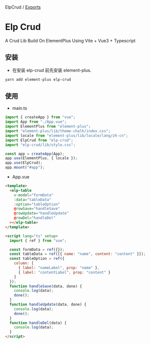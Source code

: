 ElpCrud / [Exports](modules.md)

# Elp Crud

A Crud Lib Build On ElementPlus Using Vite + Vue3 + Typescript

## 安装

- 在安装 elp-crud 前先安装 element-plus.

```sh
yarn add element-plus elp-crud
```

## 使用

- main.ts

```ts
import { createApp } from "vue";
import App from "./App.vue";
import ElementPlus from "element-plus";
import "element-plus/lib/theme-chalk/index.css";
import locale from "element-plus/lib/locale/lang/zh-cn";
import ElpCrud from "elp-crud";
import "elp-crud/lib/style.css";

const app = createApp(App);
app.use(ElementPlus, { locale });
app.use(ElpCrud);
app.mount("#app");
```

- App.vue

```html
<template>
  <elp-table
    v-model="formData"
    :data="tableData"
    :option="tableOption"
    @rowSave="handleSave"
    @rowUpdate="handleUpdate"
    @rowDel="handleDel"
  ></elp-table>
</template>

<script lang="ts" setup>
  import { ref } from "vue";

  const formData = ref({});
  const tableData = ref([{ name: "name", content: "content" }]);
  const tableOption = ref({
    column: [
      { label: "nameLabel", prop: "name" },
      { label: "contentLabel", prop: "content" }
    ]
  });
  function handleSave(data, done) {
    console.log(data);
    done();
  }
  function handleUpdate(data, done) {
    console.log(data);
    done();
  }
  function handleDel(data) {
    console.log(data);
  }
</script>
```
